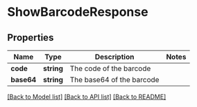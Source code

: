 # ShowBarcodeResponse

## Properties
Name | Type | Description | Notes
------------ | ------------- | ------------- | -------------
**code** | **string** | The code of the barcode | 
**base64** | **string** | The base64 of the barcode | 

[[Back to Model list]](../README.md#documentation-for-models) [[Back to API list]](../README.md#documentation-for-api-endpoints) [[Back to README]](../README.md)


